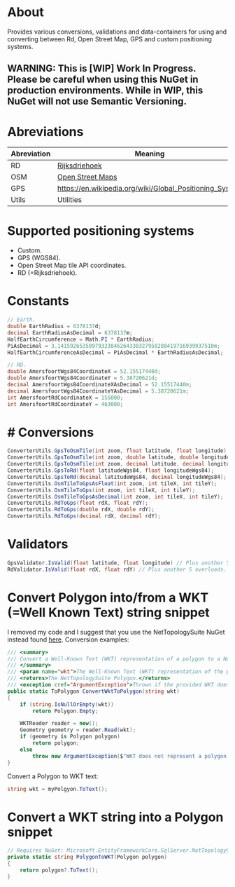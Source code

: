 # About

Provides various conversions, validations and data-containers for using and converting between Rd, Open Street Map, GPS and custom positioning systems.

## WARNING: This is [WIP] Work In Progress. Please be careful when using this NuGet in production environments. While in WIP, this NuGet will not use Semantic Versioning.

# Abreviations


| Abreviation | Meaning |
| -------- | ------- |
| RD | [Rijksdriehoek](https://nl.wikipedia.org/wiki/Rijksdriehoeksco%C3%B6rdinaten) |
| OSM | [Open Street Maps](https://wiki.openstreetmap.org/wiki/Main_Page) |
| GPS | https://en.wikipedia.org/wiki/Global_Positioning_System |
|Utils|Utilities|



# Supported positioning systems

- Custom.
- GPS (WGS84).
- Open Street Map tile API coordinates.
- RD (=Rijksdriehoek).

# Constants

```c#
// Earth.
double EarthRadius = 6378137d;
decimal EarthRadiusAsDecimal = 6378137m;
HalfEarthCircumference = Math.PI * EarthRadius;
PiAsDecimal = 3.14159265358979323846264338327950288419716939937510m;
HalfEarthCircumferenceAsDecimal = PiAsDecimal * EarthRadiusAsDecimal;

// RD.
double AmersfoortWgs84CoordinateX = 52.15517440d;
double AmersfoortWgs84CoordinateY = 5.38720621d;
decimal AmersfoortWgs84CoordinateXAsDecimal = 52.15517440m;
decimal AmersfoortWgs84CoordinateYAsDecimal = 5.38720621m;
int AmersfoortRdCoordinateX = 155000;
int AmersfoortRdCoordinateY = 463000;
```

# # Conversions

```c#
ConverterUtils.GpsToOsmTile(int zoom, float latitude, float longitude);
ConverterUtils.GpsToOsmTile(int zoom, double latitude, double longitude);
ConverterUtils.GpsToOsmTile(int zoom, decimal latitude, decimal longitude);
ConverterUtils.GpsToRd(float latitudeWgs84, float longitudeWgs84);
ConverterUtils.GpsToRd(decimal latitudeWgs84, decimal longitudeWgs84);
ConverterUtils.OsmTileToGpsAsFloat(int zoom, int tileX, int tileY);
ConverterUtils.OsmTileToGps(int zoom, int tileX, int tileY);
ConverterUtils.OsmTileToGpsAsDecimal(int zoom, int tileX, int tileY);
ConverterUtils.RdToGps(float rdX, float rdY);
ConverterUtils.RdToGps(double rdX, double rdY);
ConverterUtils.RdToGps(decimal rdX, decimal rdY);
```

# Validators

```c#
GpsValidator.IsValid(float latitude, float longitude) // Plus another 5 overloads.
RdValidator.IsValid(float rdX, float rdY) // Plus another 5 overloads.
```

# Convert Polygon into/from a WKT (=Well Known Text) string snippet

I removed my code and I suggest that you use the NetTopologySuite NuGet instead found [here](https://github.com/NetTopologySuite/NetTopologySuite). Conversion examples:

```c#
/// <summary>
/// Convert a Well-Known Text (WKT) representation of a polygon to a NetTopologySuite Polygon.
/// </summary>
/// <param name="wkt">The Well-Known Text (WKT) representation of the polygon.</param>
/// <returns>The NetTopologySuite Polygon.</returns>
/// <exception cref="ArgumentException">Thrown if the provided WKT does not represent a polygon.</exception>
public static ToPolygon ConvertWktToPolygon(string wkt)
{
	if (string.IsNullOrEmpty(wkt))
		return Polygon.Empty;

	WKTReader reader = new();
	Geometry geometry = reader.Read(wkt);
	if (geometry is Polygon polygon)
		return polygon;
	else
		throw new ArgumentException($"WKT does not represent a polygon. Got: {wkt}");
}
```

Convert a Polygon to WKT text:

```c#
string wkt = myPolgyon.ToText();
```

# Convert a WKT string into a Polygon snippet

```c#
// Requires NuGet: Microsoft.EntityFrameworkCore.SqlServer.NetTopologySuite
private static string PolygonToWKT(Polygon polygon)
{
    return polygon?.ToText();
}
```

